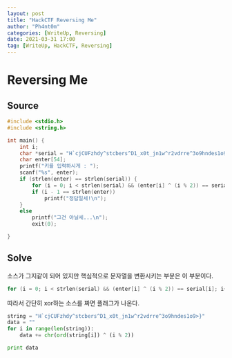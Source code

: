 ```yaml
---
layout: post
title: "HackCTF Reversing Me"
author: "Ph4nt0m"
categories: [WriteUp, Reversing]
date: 2021-03-31 17:00
tag: [WriteUp, HackCTF, Reversing]
---
```


# Reversing Me

## Source

```c
#include <stdio.h>
#include <string.h>

int main() {
	int i;
	char *serial = "H`cjCUFzhdy^stcbers^D1_x0t_jn1w^r2vdrre^3o9hndes1o9>}";
	char enter[54];
	printf("키를 입력하시게 : ");
	scanf("%s", enter);
	if (strlen(enter) == strlen(serial)) {
		for (i = 0; i < strlen(serial) && (enter[i] ^ (i % 2)) == serial[i]; i++);
		if (i - 1 == strlen(enter))
			printf("정답일세!\n");
	}
	else
		printf("그건 아닐세...\n");
		exit(0);

}
```

## Solve

소스가 그지같이 되어 있지만 핵심적으로 문자열을 변환시키는 부분은 이 부분이다.

```c
for (i = 0; i < strlen(serial) && (enter[i] ^ (i % 2)) == serial[i]; i++);
```

따라서 간단히 xor하는 소스를 짜면 플래그가 나온다.

```python
string = "H`cjCUFzhdy^stcbers^D1_x0t_jn1w^r2vdrre^3o9hndes1o9>}"
data = ""
for i in range(len(string)):
	data += chr(ord(string[i]) ^ (i % 2))

print data
```